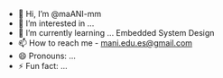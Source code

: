 - 👋 Hi, I’m @maANI-mm
- 👀 I’m interested in ...
- 🌱 I’m currently learning ... Embedded System Design
- 📫 How to reach me - mani.edu.es@gmail.com
- 😄 Pronouns: ...
- ⚡ Fun fact: ...

<!---
maANI-mm/maANI-mm is a ✨ special ✨ repository because its `README.md` (this file) appears on your GitHub profile.
You can click the Preview link to take a look at your changes.
--->
